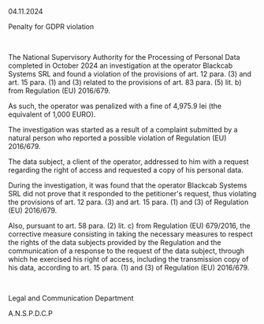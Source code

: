 04.11.2024

Penalty for GDPR violation

 

The National Supervisory Authority for the Processing of Personal Data completed in October 2024 an investigation at the operator Blackcab Systems SRL and found a violation of the provisions of art. 12 para. (3) and art. 15 para. (1) and (3) related to the provisions of art. 83 para. (5) lit. b) from Regulation (EU) 2016/679.

As such, the operator was penalized with a fine of 4,975.9 lei (the equivalent of 1,000 EURO).

The investigation was started as a result of a complaint submitted by a natural person who reported a possible violation of Regulation (EU) 2016/679.

The data subject, a client of the operator, addressed to him with a request regarding the right of access and requested a copy of his personal data.

During the investigation, it was found that the operator Blackcab Systems SRL did not prove that it responded to the petitioner's request, thus violating the provisions of art. 12 para. (3) and art. 15 para. (1) and (3) of Regulation (EU) 2016/679.

Also, pursuant to art. 58 para. (2) lit. c) from Regulation (EU) 679/2016, the corrective measure consisting in taking the necessary measures to respect the rights of the data subjects provided by the Regulation and the communication of a response to the request of the data subject, through which he exercised his right of access, including the transmission copy of his data, according to art. 15 para. (1) and (3) of Regulation (EU) 2016/679.

 

Legal and Communication Department 

A.N.S.P.D.C.P
